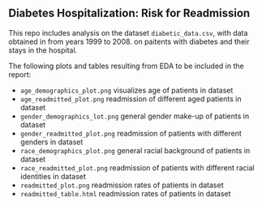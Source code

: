 ## Diabetes Hospitalization: Risk for Readmission
This repo includes analysis on the dataset `diabetic_data.csv`, with data obtained in from years 1999 to 2008. on paitents with diabetes and their stays in the hospital.


The following plots and tables resulting from EDA to be included in the report:
- `age_demographics_plot.png` visualizes age of patients in dataset
- `age_readmitted_plot.png` readmission of different aged patients in dataset
- `gender_demographics_lot.png` general gender make-up of patients in dataset
- `gender_readmitted_plot.png` readmission of patients with different genders in dataset
- `race_demographics_plot.png` general racial background of patients in dataset
- `race_readmitted_plot.png` readmission of patients with different racial identities in dataset
- `readmitted_plot.png` readmission rates of patients in dataset
- `readmitted_table.html` readmission rates of patients in dataset